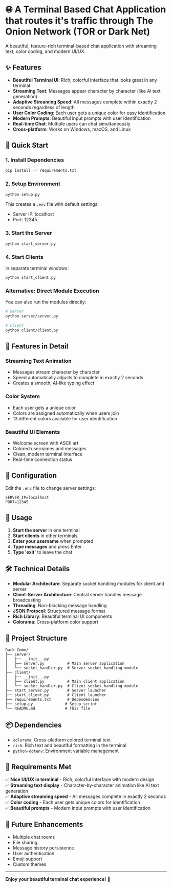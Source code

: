 # 🌐 A Terminal Based Chat Application that routes it's traffic through The Onion Network (TOR or Dark Net)

A beautiful, feature-rich terminal-based chat application with streaming text, color coding, and modern UI/UX.

## ✨ Features

- **Beautiful Terminal UI**: Rich, colorful interface that looks great in any terminal
- **Streaming Text**: Messages appear character by character (like AI text generation)
- **Adaptive Streaming Speed**: All messages complete within exactly 2 seconds regardless of length
- **User Color Coding**: Each user gets a unique color for easy identification
- **Modern Prompts**: Beautiful input prompts with user identification
- **Real-time Chat**: Multiple users can chat simultaneously
- **Cross-platform**: Works on Windows, macOS, and Linux

## 🚀 Quick Start

### 1. Install Dependencies

```bash
pip install -r requirements.txt
```

### 2. Setup Environment

```bash
python setup.py
```

This creates a `.env` file with default settings:
- Server IP: localhost
- Port: 12345

### 3. Start the Server

```bash
python start_server.py
```

### 4. Start Clients

In separate terminal windows:

```bash
python start_client.py
```

### Alternative: Direct Module Execution

You can also run the modules directly:

```bash
# Server
python server/server.py

# Client
python client/client.py
```

## 🎨 Features in Detail

### Streaming Text Animation
- Messages stream character by character
- Speed automatically adjusts to complete in exactly 2 seconds
- Creates a smooth, AI-like typing effect

### Color System
- Each user gets a unique color
- Colors are assigned automatically when users join
- 13 different colors available for user identification

### Beautiful UI Elements
- Welcome screen with ASCII art
- Colored usernames and messages
- Clean, modern terminal interface
- Real-time connection status

## 🔧 Configuration

Edit the `.env` file to change server settings:

```env
SERVER_IP=localhost
PORT=12345
```

## 📱 Usage

1. **Start the server** in one terminal
2. **Start clients** in other terminals
3. **Enter your username** when prompted
4. **Type messages** and press Enter
5. **Type 'exit'** to leave the chat

## 🛠️ Technical Details

- **Modular Architecture**: Separate socket handling modules for client and server
- **Client-Server Architecture**: Central server handles message broadcasting
- **Threading**: Non-blocking message handling
- **JSON Protocol**: Structured message format
- **Rich Library**: Beautiful terminal UI components
- **Colorama**: Cross-platform color support

## 📁 Project Structure

```
Dark-Comm/
├── server/
│   ├── __init__.py
│   ├── server.py          # Main server application
│   └── socket_handler.py  # Server socket handling module
├── client/
│   ├── __init__.py
│   ├── client.py          # Main client application
│   └── socket_handler.py  # Client socket handling module
├── start_server.py        # Server launcher
├── start_client.py        # Client launcher
├── requirements.txt       # Dependencies
├── setup.py              # Setup script
└── README.md             # This file
```

## 📦 Dependencies

- `colorama`: Cross-platform colored terminal text
- `rich`: Rich text and beautiful formatting in the terminal
- `python-dotenv`: Environment variable management

## 🎯 Requirements Met

✅ **Nice UI/UX in terminal** - Rich, colorful interface with modern design  
✅ **Streaming text display** - Character-by-character animation like AI text generation  
✅ **Adaptive streaming speed** - All messages complete in exactly 2 seconds  
✅ **Color coding** - Each user gets unique colors for identification  
✅ **Beautiful prompts** - Modern input prompts with user identification  

## 🚀 Future Enhancements

- Multiple chat rooms
- File sharing
- Message history persistence
- User authentication
- Emoji support
- Custom themes

---

**Enjoy your beautiful terminal chat experience!** 🎉
